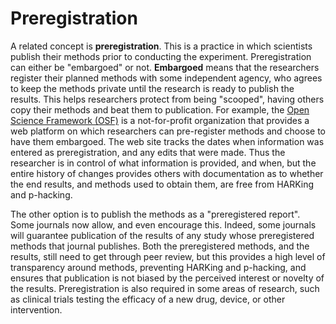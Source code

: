 # Preregistration

A related concept is **preregistration**. This is a practice in which scientists publish their methods prior to conducting the experiment. Preregistration can either be "embargoed" or not. **Embargoed** means that the researchers register their planned methods with some independent agency, who agrees to keep the methods private until the research is ready to publish the results. This helps researchers protect from being "scooped", having others copy their methods and beat them to publication. For example, the [Open Science Framework (OSF)](https://osf.org) is a not-for-profit organization that provides a web platform on which researchers can pre-register methods and choose to have them embargoed. The web site tracks the dates when information was entered as preregistration, and any edits that were made. Thus the researcher is in control of what information is provided, and when, but the entire history of changes provides others with documentation as to whether the end results, and methods used to obtain them, are free from HARKing and p-hacking.

The other option is to publish the methods as a "preregistered report". Some journals now allow, and even encourage this. Indeed, some journals will guarantee publication of the results of any study whose preregistered methods that journal publishes. Both the preregistered methods, and the results, still need to get through peer review, but this provides a high level of transparency around methods, preventing HARKing and p-hacking, and ensures that publication is not biased by the perceived interest or novelty of the results. Preregistration is also required in some areas of research, such as clinical trials testing the efficacy of a new drug, device, or other intervention.
